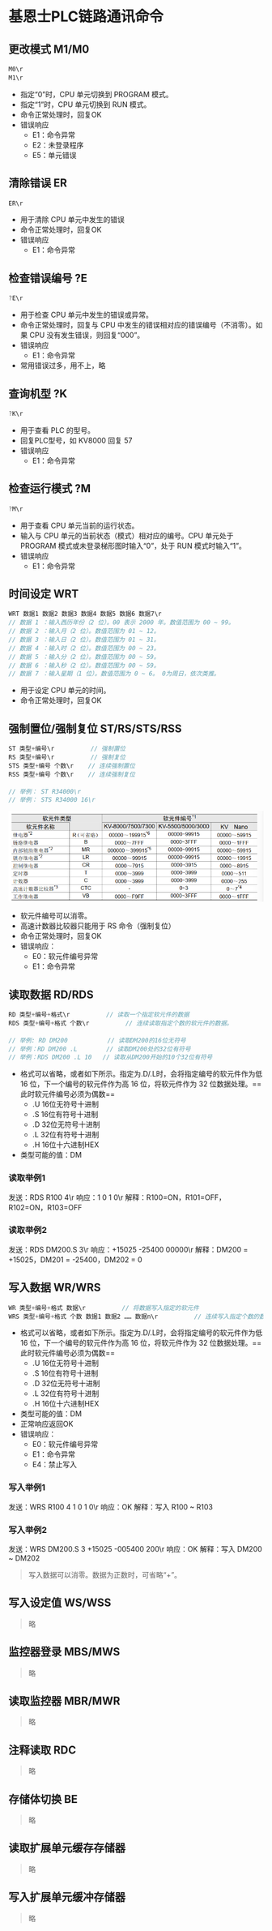 # 基恩士PLC链路通讯命令

## 更改模式 M1/M0

```C#
M0\r
M1\r
```

- 指定“0”时，CPU 单元切换到 PROGRAM 模式。
- 指定“1”时，CPU 单元切换到 RUN 模式。
- 命令正常处理时，回复OK
- 错误响应
  - E1：命令异常
  - E2：未登录程序
  - E5：单元错误

## 清除错误 ER

```C#
ER\r
```

- 用于清除 CPU 单元中发生的错误
- 命令正常处理时，回复OK
- 错误响应
  - E1：命令异常

## 检查错误编号 ?E

```C#
?E\r
```

- 用于检查 CPU 单元中发生的错误或异常。
- 命令正常处理时，回复与 CPU 中发生的错误相对应的错误编号（不消零）。如果 CPU 没有发生错误，则回复“000”。
- 错误响应
  - E1：命令异常
- 常用错误过多，用不上，略

## 查询机型 ?K

```C#
?K\r
```

- 用于查看 PLC 的型号。
- 回复PLC型号，如 KV8000 回复 57
- 错误响应
  - E1：命令异常

## 检查运行模式 ?M

```C#
?M\r
```

- 用于查看 CPU 单元当前的运行状态。
- 输入与 CPU 单元的当前状态（模式）相对应的编号。CPU 单元处于 PROGRAM
模式或未登录梯形图时输入“0”，处于 RUN 模式时输入“1”。
- 错误响应
  - E1：命令异常

## 时间设定 WRT

```C#
WRT 数据1 数据2 数据3 数据4 数据5 数据6 数据7\r
// 数据 1 ：输入西历年份（2 位）。00 表示 2000 年。数值范围为 00 ~ 99。
// 数据 2 ：输入月（2 位）。数值范围为 01 ~ 12。
// 数据 3 ：输入日（2 位）。数值范围为 01 ~ 31。
// 数据 4 ：输入时（2 位）。数值范围为 00 ~ 23。
// 数据 5 ：输入分（2 位）。数值范围为 00 ~ 59。
// 数据 6 ：输入秒（2 位）。数值范围为 00 ~ 59。
// 数据 7 ：输入星期（1 位）。数值范围为 0 ~ 6。 0为周日，依次类推。
```

- 用于设定 CPU 单元的时间。
- 命令正常处理时，回复OK

## 强制置位/强制复位 ST/RS/STS/RSS

```C#
ST 类型+编号\r          // 强制置位
RS 类型+编号\r          // 强制复位
STS 类型+编号 个数\r    // 连续强制置位
RSS 类型+编号 个数\r    // 连续强制复位

// 举例： ST R34000\r
// 举例： STS R34000 16\r
```

![1](基恩士PLC链路通讯/2023-02-20-10-55-52.png)

- 软元件编号可以消零。
- 高速计数器比较器只能用于 RS 命令（强制复位）
- 命令正常处理时，回复OK
- 错误响应：
  - E0：软元件编号异常
  - E1：命令异常

## 读取数据 RD/RDS

```C#
RD 类型+编号+格式\r          // 读取一个指定软元件的数据
RDS 类型+编号+格式 个数\r          // 连续读取指定个数的软元件的数据。

// 举例: RD DM200           // 读取DM200的16位无符号
// 举例：RD DM200 .L        // 读取DM200处的32位有符号
// 举例：RDS DM200 .L 10   // 读取从DM200开始的10个32位有符号
```

- 格式可以省略，或者如下所示。指定为.D/.L时，会将指定编号的软元件作为低 16 位，下一个编号的软元件作为高 16 位，将软元件作为 32 位数据处理。==此时软元件编号必须为偶数==
  - .U 16位无符号十进制
  - .S 16位有符号十进制
  - .D 32位无符号十进制
  - .L 32位有符号十进制
  - .H 16位十六进制HEX
- 类型可能的值：DM

### 读取举例1

发送：RDS R100 4\r
响应：1 0 1 0\r
解释：R100=ON，R101=OFF，R102=ON，R103=OFF

### 读取举例2

发送：RDS DM200.S 3\r
响应：+15025 -25400 00000\r
解释：DM200 = +15025，DM201 = -25400，DM202 = 0

## 写入数据 WR/WRS

```C#
WR 类型+编号+格式 数据\r          // 将数据写入指定的软元件
WRS 类型+编号+格式 个数 数据1 数据2 …… 数据n\r          // 连续写入指定个数的数据
```

- 格式可以省略，或者如下所示。指定为.D/.L时，会将指定编号的软元件作为低 16 位，下一个编号的软元件作为高 16 位，将软元件作为 32 位数据处理。==此时软元件编号必须为偶数==
  - .U 16位无符号十进制
  - .S 16位有符号十进制
  - .D 32位无符号十进制
  - .L 32位有符号十进制
  - .H 16位十六进制HEX
- 类型可能的值：DM
- 正常响应返回OK
- 错误响应：
  - E0：软元件编号异常
  - E1：命令异常
  - E4：禁止写入

### 写入举例1

发送：WRS R100 4 1 0 1 0\r
响应：OK
解释：写入 R100 ~ R103

### 写入举例2

发送：WRS DM200.S 3 +15025 -005400 200\r
响应：OK
解释：写入 DM200 ~ DM202
> 写入数据可以消零。数据为正数时，可省略“+”。

## 写入设定值 WS/WSS

> 略

## 监控器登录 MBS/MWS

> 略

## 读取监控器 MBR/MWR

> 略

## 注释读取 RDC

> 略

## 存储体切换 BE

> 略

## 读取扩展单元缓存存储器

> 略

## 写入扩展单元缓冲存储器

> 略
